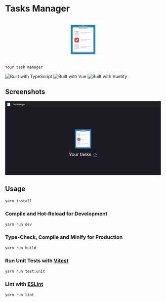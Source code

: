 # Tasks Manager

<p align="center">
    <img src="./src/assets/images/logo.png" alt="Reactify logo" />

    Your task manager

</p>

![Built with TypeScript](https://img.shields.io/badge/TypeScript-007ACC?style=for-the-badge&logo=typescript&logoColor=white)
![Built with Vue](https://img.shields.io/badge/Vue.js-4FC08D.svg?style=for-the-badge&logo=vuedotjs&logoColor=white)
![Built with Vuetify](https://img.shields.io/badge/Vuetify-1867C0.svg?style=for-the-badge&logo=Vuetify&logoColor=white)

## Screenshots

![Homepage](./src/assets/images/todo-homepage.png)

## Usage

```sh
yarn install
```

### Compile and Hot-Reload for Development

```sh
yarn run dev
```

### Type-Check, Compile and Minify for Production

```sh
yarn run build
```

### Run Unit Tests with [Vitest](https://vitest.dev/)

```sh
yarn run test:unit
```

### Lint with [ESLint](https://eslint.org/)

```sh
yarn run lint
```
